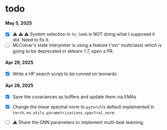 # todo
#### May 5, 2025
- [x] ⚠️ ⚠️ ⚠️ System selection in `to_lmdb` is NOT doing what I supposed it did. Need to fix it.
- [ ] MLColvar's state interpreter is using a feature ('ovr' multiclass) which is going to be deprecated in sklearn 1.7, open a PR.
#### Apr 29, 2025
- [x] Write a HP search script to be runned on leonardo

#### Apr 28, 2025
- [x] Save the covariances as buffers and update them via EMAs
- [x] Change the linear spectral norm to `pytorch`'s default implemented in `torch.nn.utils.parametrizations.spectral_norm`.
- [ ] ⚠️ Share the GNN parameters to implement multi-task learning.
 